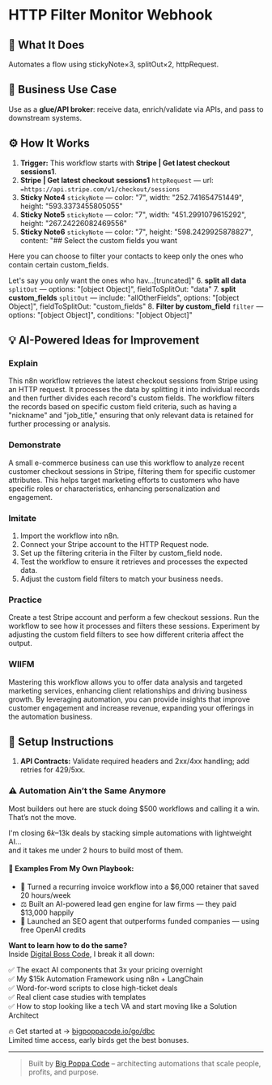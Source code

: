 # HTTP Filter Monitor Webhook
  ## 🚀 What It Does
  Automates a flow using stickyNote×3, splitOut×2, httpRequest.
  
  ## 💼 Business Use Case
  Use as a **glue/API broker**: receive data, enrich/validate via APIs, and pass to downstream systems.
  
  ## ⚙️ How It Works
  1. **Trigger:** This workflow starts with **Stripe | Get latest checkout sessions1**.
  2. **Stripe | Get latest checkout sessions1** `httpRequest` — url: `=https://api.stripe.com/v1/checkout/sessions`
3. **Sticky Note4** `stickyNote` — color: "7", width: "252.741654751449", height: "593.3373455805055"
4. **Sticky Note5** `stickyNote` — color: "7", width: "451.2991079615292", height: "267.24226082469556"
5. **Sticky Note6** `stickyNote` — color: "7", height: "598.2429925878827", content: "## Select the custom fields you want

Here you can choose to filter your contacts to keep only the ones who contain certain custom_fields.

Let's say you only want the ones who hav…[truncated]"
6. **split all data** `splitOut` — options: "[object Object]", fieldToSplitOut: "data"
7. **split custom_fields** `splitOut` — include: "allOtherFields", options: "[object Object]", fieldToSplitOut: "custom_fields"
8. **Filter by custom_field** `filter` — options: "[object Object]", conditions: "[object Object]"
  
  ## 💡 AI-Powered Ideas for Improvement
  ### Explain
This n8n workflow retrieves the latest checkout sessions from Stripe using an HTTP request. It processes the data by splitting it into individual records and then further divides each record's custom fields. The workflow filters the records based on specific custom field criteria, such as having a "nickname" and "job_title," ensuring that only relevant data is retained for further processing or analysis.

### Demonstrate
A small e-commerce business can use this workflow to analyze recent customer checkout sessions in Stripe, filtering them for specific customer attributes. This helps target marketing efforts to customers who have specific roles or characteristics, enhancing personalization and engagement.

### Imitate
1. Import the workflow into n8n.
2. Connect your Stripe account to the HTTP Request node.
3. Set up the filtering criteria in the Filter by custom_field node.
4. Test the workflow to ensure it retrieves and processes the expected data.
5. Adjust the custom field filters to match your business needs.

### Practice
Create a test Stripe account and perform a few checkout sessions. Run the workflow to see how it processes and filters these sessions. Experiment by adjusting the custom field filters to see how different criteria affect the output.

### WIIFM
Mastering this workflow allows you to offer data analysis and targeted marketing services, enhancing client relationships and driving business growth. By leveraging automation, you can provide insights that improve customer engagement and increase revenue, expanding your offerings in the automation business.
  
  ## 🔧 Setup Instructions
  1. **API Contracts:** Validate required headers and 2xx/4xx handling; add retries for 429/5xx.
  
### ⚠️ Automation Ain’t the Same Anymore

Most builders out here are stuck doing $500 workflows and calling it a win.  
That’s not the move.  

I'm closing $6k–$13k deals by stacking simple automations with lightweight AI...  
and it takes me under 2 hours to build most of them.

#### 🧠 Examples From My Own Playbook:
- 🔁 Turned a recurring invoice workflow into a $6,000 retainer that saved 20 hours/week  
- ⚖️ Built an AI-powered lead gen engine for law firms — they paid $13,000 happily  
- 🚀 Launched an SEO agent that outperforms funded companies — using free OpenAI credits  

**Want to learn how to do the same?**  
Inside [Digital Boss Code](https://bigpoppacode.io/go/dbc), I break it all down:

✅ The exact AI components that 3x your pricing overnight  
✅ My $15k Automation Framework using n8n + LangChain  
✅ Word-for-word scripts to close high-ticket deals  
✅ Real client case studies with templates  
✅ How to stop looking like a tech VA and start moving like a Solution Architect  

🔥 Get started at → [bigpoppacode.io/go/dbc](https://bigpoppacode.io/go/dbc)  
Limited time access, early birds get the best bonuses.

---
> Built by [Big Poppa Code](https://bigpoppacode.io) – architecting automations that scale people, profits, and purpose.
  